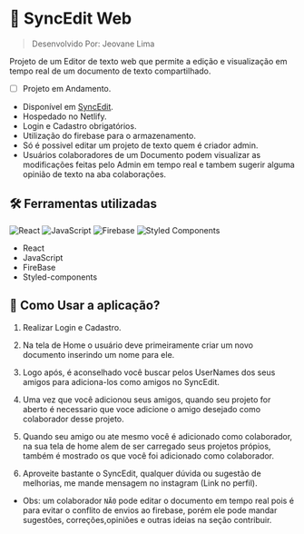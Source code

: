 # :page_facing_up: SyncEdit Web

> Desenvolvido Por: Jeovane Lima  

Projeto de um Editor de texto web que permite a edição e visualização em tempo real de um documento de texto compartilhado.


-  [ ]  Projeto em Andamento.
* Disponível em [SyncEdit](https://sync-edit.netlify.app/).
* Hospedado no Netlify.
* Login e Cadastro obrigatórios.
* Utilização do firebase para o armazenamento.
* Só é possivel editar um projeto de texto quem é criador admin.
* Usuários colaboradores de um Documento podem visualizar as modificações feitas pelo Admin em tempo real e tambem sugerir alguma opinião de texto na aba colaborações. 


## :hammer_and_wrench: Ferramentas utilizadas
![React](https://img.shields.io/badge/react-%2320232a.svg?style=for-the-badge&logo=react&logoColor=%2361DAFB)
![JavaScript](https://img.shields.io/badge/JavaScript-F7DF1E?style=for-the-badge&logo=javascript&logoColor=black)
![Firebase](https://img.shields.io/badge/firebase-000?style=for-the-badge&logo=firebase&logoColor=ffca28)
![Styled Components](https://img.shields.io/badge/styled--components-DB7093?style=for-the-badge&logo=styled-components&logoColor=white)

* React
* JavaScript
* FireBase
* Styled-components

 ## :pushpin: Como Usar a aplicação?


 1. Realizar Login e Cadastro.

 2. Na tela de Home o usuário deve primeiramente criar um novo documento inserindo um nome para ele.

 3. Logo após, é aconselhado você buscar pelos UserNames dos seus amigos para adiciona-los como amigos no SyncEdit.

 4. Uma vez que você adicionou seus amigos, quando seu projeto for aberto é necessario que voce adicione o amigo desejado como colaborador desse projeto.

 5. Quando seu amigo ou ate mesmo você é adicionado como colaborador, na sua tela de home alem de ser carregado seus projetos própios, também é mostrado os que você foi adicionado como colaborador.

 6. Aproveite bastante o SyncEdit, qualquer dúvida ou sugestão de melhorias, me mande mensagem no instagram (Link no perfil).

 * Obs: um colaborador ``NÃ0`` pode editar o documento em tempo real pois é para evitar o conflito de envios ao firebase, porém ele pode mandar sugestões, correções,opiniões e outras ideias na seção contribuir.



 
